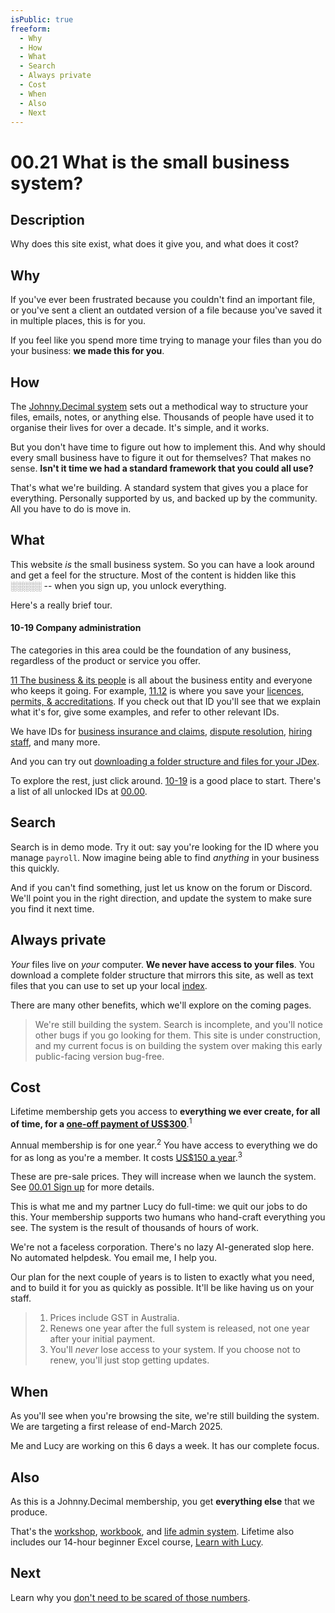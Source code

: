 ```yaml
---
isPublic: true
freeform:
  - Why
  - How
  - What
  - Search
  - Always private
  - Cost
  - When
  - Also
  - Next
---
```


# 00.21 What is the small business system?

## Description

Why does this site exist, what does it give you, and what does it cost?

## Why

If you've ever been frustrated because you couldn't find an important file, or you've sent a client an outdated version of a file because you've saved it in multiple places, this is for you.

If you feel like you spend more time trying to manage your files than you do your business: **we made this for you**.

## How

The [Johnny.Decimal system](https://johnnydecimal.com) sets out a methodical way to structure your files, emails, notes, or anything else. Thousands of people have used it to organise their lives for over a decade. It's simple, and it works.

But you don't have time to figure out how to implement this. And why should every small business have to figure it out for themselves? That makes no sense. **Isn't it time we had a standard framework that you could all use?**

That's what we're building. A standard system that gives you a place for everything. Personally supported by us, and backed up by the community. All you have to do is move in.

## What

This website _is_ the small business system. So you can have a look around and get a feel for the structure. Most of the content is hidden like this ░░░░░ -- when you sign up, you unlock everything.

Here's a really brief tour.

#### 10-19 Company administration

The categories in this area could be the foundation of any business, regardless of the product or service you offer.

[11 The business & its people](/11) is all about the business entity and everyone who keeps it going. For example, [11.12](/11.12) is where you save your [licences, permits, & accreditations](/11.12). If you check out that ID you'll see that we explain what it's for, give some examples, and refer to other relevant IDs.

We have IDs for [business insurance and claims](/11.22), [dispute resolution](/11.33), [hiring staff](/11.41), and many more.

And you can try out [downloading a folder structure and files for your JDex](/01.03).

To explore the rest, just click around. [10-19](/10-19) is a good place to start. There's a list of all unlocked IDs at [00.00](/00.00).

## Search

Search is in demo mode. Try it out: say you're looking for the ID where you manage `payroll`. Now imagine being able to find _anything_ in your business this quickly.

And if you can't find something, just let us know on the forum or Discord. We'll point you in the right direction, and update the system to make sure you find it next time.

## Always private

_Your_ files live on _your_ computer. **We never have access to your files**. You download a complete folder structure that mirrors this site, as well as text files that you can use to set up your local [index](https://jdcm.al/11.05/).

There are many other benefits, which we'll explore on the coming pages.

> We're still building the system. Search is incomplete, and you'll notice other bugs if you go looking for them. This site is under construction, and my current focus is on building the system over making this early public-facing version bug-free.

## Cost

Lifetime membership gets you access to **everything we ever create, for all of time, for a [one-off payment of US$300](https://store.johnnydecimal.com/cart/43063017111688:1)**.<sup>1</sup>

Annual membership is for one year.<sup>2</sup> You have access to everything we do for as long as you're a member. It costs [US$150 a year](https://store.johnnydecimal.com/cart/43069054648456:1).<sup>3</sup>

These are pre-sale prices. They will increase when we launch the system. See [00.01 Sign up](/00.01) for more details.

This is what me and my partner Lucy do full-time: we quit our jobs to do this. Your membership supports two humans who hand-craft everything you see. The system is the result of thousands of hours of work.

We're not a faceless corporation. There's no lazy AI-generated slop here. No automated helpdesk. You email me, I help you.

Our plan for the next couple of years is to listen to exactly what you need, and to build it for you as quickly as possible. It'll be like having us on your staff.

> 1. Prices include GST in Australia.
> 2. Renews one year after the full system is released, not one year after your initial payment.
> 3. You'll _never_ lose access to your system. If you choose not to renew, you'll just stop getting updates.

## When

As you'll see when you're browsing the site, we're still building the system. We are targeting a first release of end-March 2025.

Me and Lucy are working on this 6 days a week. It has our complete focus.

## Also

As this is a Johnny.Decimal membership, you get **everything else** that we produce.

That's the [workshop](https://jdcm.al/14.22/), [workbook](https://jdcm.al/14.21/), and [life admin system](https://jdcm.al/14.11/). Lifetime also includes our 14-hour beginner Excel course, [Learn with Lucy](https://learnwithlucy.rocks).

## Next

Learn why you [don't need to be scared of those numbers](/00.22).
